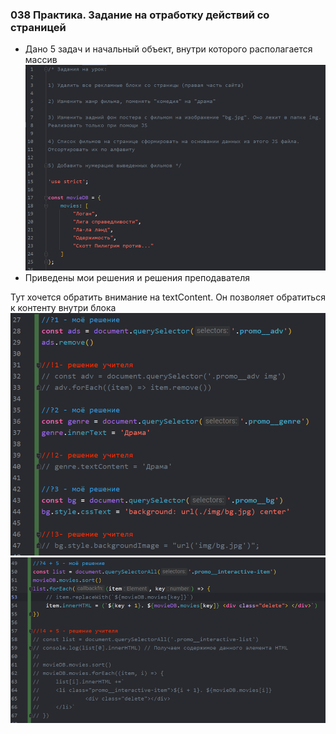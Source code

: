 ### **038 Практика. Задание на отработку действий со страницей**

- Дано 5 задач и начальный объект, внутри которого располагается массив
![](../_png/Pasted%20image%2020220908200303.png)
- Приведены мои решения и решения преподавателя

Тут хочется обратить внимание на textContent. Он позволяет обратиться к контенту внутри блока
![](../_png/Pasted%20image%2020220908200312.png)![](../_png/Pasted%20image%2020220908200319.png)